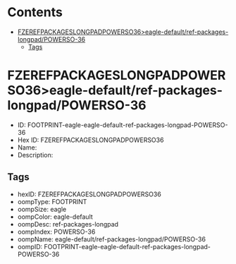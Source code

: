 



Contents
========

* [FZEREFPACKAGESLONGPADPOWERSO36>eagle-default/ref-packages-longpad/POWERSO-36](#fzerefpackageslongpadpowerso36eagle-defaultref-packages-longpadpowerso-36)
	* [Tags](#tags)

# FZEREFPACKAGESLONGPADPOWERSO36>eagle-default/ref-packages-longpad/POWERSO-36

- ID: FOOTPRINT-eagle-eagle-default-ref-packages-longpad-POWERSO-36
- Hex ID: FZEREFPACKAGESLONGPADPOWERSO36
- Name: 
- Description: 

## Tags

- hexID: FZEREFPACKAGESLONGPADPOWERSO36
- oompType: FOOTPRINT
- oompSize: eagle
- oompColor: eagle-default
- oompDesc: ref-packages-longpad
- oompIndex: POWERSO-36
- oompName: eagle-default/ref-packages-longpad/POWERSO-36
- oompID: FOOTPRINT-eagle-eagle-default-ref-packages-longpad-POWERSO-36
